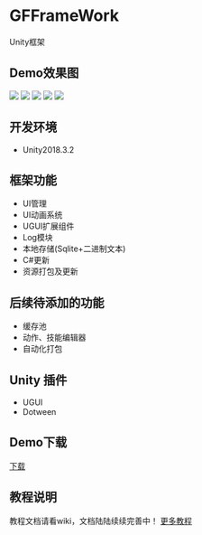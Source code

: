 # GFFrameWork
Unity框架

## Demo效果图
![](png/33.png)
![](png/11.png)
![](png/22.png)
![](png/44.jpg)
![](png/size.png)

## 开发环境
* Unity2018.3.2

## 框架功能
* UI管理
* UI动画系统
* UGUI扩展组件
* Log模块
* 本地存储(Sqlite+二进制文本)
* C#更新
* 资源打包及更新

## 后续待添加的功能
* 缓存池
* 动作、技能编辑器
* 自动化打包

## Unity 插件
* UGUI
* Dotween

## Demo下载
[下载](http://staticresource-1251021262.cossh.myqcloud.com/test/dialgameUpdate%E5%A4%96%E7%BD%91%E7%89%88%E6%9C%AC.apk )

## 教程说明
教程文档请看wiki，文档陆陆续续完善中！
[更多教程](http://dingxiaowei.cn)